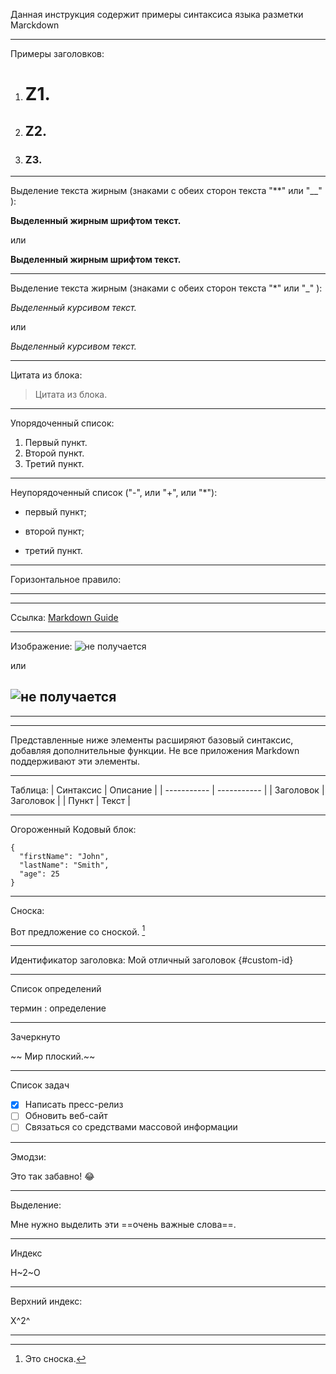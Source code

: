 Данная инструкция содержит примеры синтаксиса языка разметки Marckdown

---

Примеры заголовков:
1. # Z1.
2. ## Z2.
3. ### Z3.

---

Выделение текста жирным (знаками с обеих сторон текста "**" или "__" ):

**Выделенный жирным шрифтом текст.**

или

__Выделенный жирным шрифтом текст.__

---

Выделение текста жирным (знаками с обеих сторон текста "*" или "_" ):

*Выделенный курсивом текст.*

или 

_Выделенный курсивом текст._

---

Цитата из блока:
> Цитата из блока.

---

Упорядоченный список:
1. Первый пункт.
2. Второй пункт.
3. Третий пункт.

---

Неупорядоченный список ("-", или "+", или "*"):
- первый пункт;
* второй пункт;
+ третий пункт.

---

Горизонтальное правило:

---
---

Ссылка:
[Markdown Guide](https://www.markdownguide.org)

---

Изображение:
![не получается](https://www.markdownguide.org/assets/images/tux.png)

или

![не получается](home.jpg)
---
---
---

Представленные ниже элементы расширяют базовый синтаксис, добавляя дополнительные функции. Не все приложения Markdown поддерживают эти элементы.

---
Таблица:
| Синтаксис | Описание |
| ----------- | ----------- |
| Заголовок | Заголовок |
| Пункт | Текст |

---

Огороженный Кодовый блок:
```
{
  "firstName": "John",
  "lastName": "Smith",
  "age": 25
}
```
---

Сноска:

Вот предложение со сноской. [^1]

[^1]: Это сноска.

---

Идентификатор заголовка:
Мой отличный заголовок {#custom-id}

---

Список определений

термин
: определение

---

Зачеркнуто

~~ Мир плоский.~~

---

Список задач

- [x] Написать пресс-релиз
- [ ] Обновить веб-сайт
- [ ] Связаться со средствами массовой информации

---

Эмодзи:

Это так забавно! :joy:

---

Выделение:

Мне нужно выделить эти ==очень важные слова==.

---

Индекс

H~2~O

---

Верхний индекс:

X^2^

---